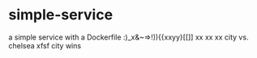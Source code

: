 # simple-service

a simple service with a Dockerfile :)_x&~=>!)){{xxyy}[[]]
xx
xx
xx
city vs. chelsea
xfsf
city wins
